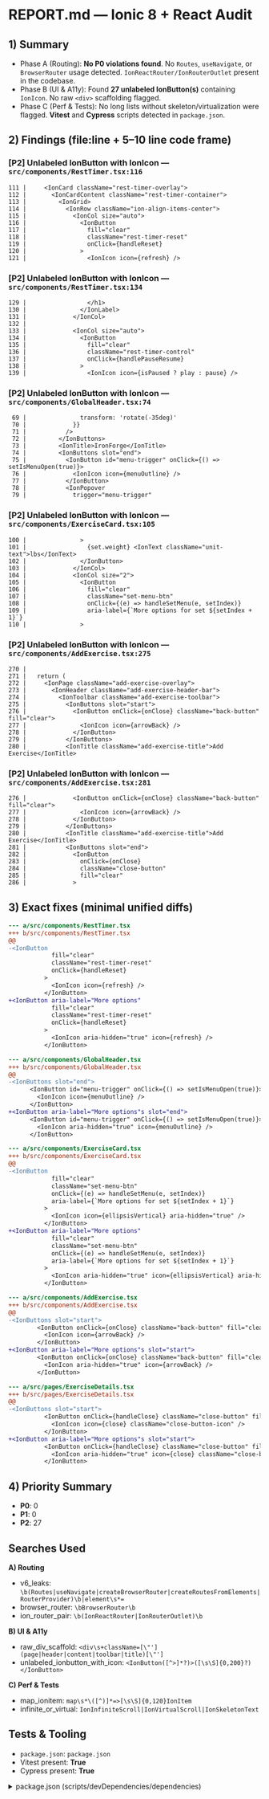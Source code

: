 # REPORT.md — Ionic 8 + React Audit

## 1) Summary
- Phase A (Routing): **No P0 violations found**. No `Routes`, `useNavigate`, or `BrowserRouter` usage detected. `IonReactRouter/IonRouterOutlet` present in the codebase.
- Phase B (UI & A11y): Found **27 unlabeled IonButton(s)** containing `IonIcon`. No raw `<div>` scaffolding flagged.
- Phase C (Perf & Tests): No long lists without skeleton/virtualization were flagged. **Vitest** and **Cypress** scripts detected in `package.json`.

## 2) Findings (file:line + 5–10 line code frame)
### [P2] Unlabeled IonButton with IonIcon — `src/components/RestTimer.tsx:116`
```
111 |     <IonCard className="rest-timer-overlay">
112 |       <IonCardContent className="rest-timer-container">
113 |         <IonGrid>
114 |           <IonRow className="ion-align-items-center">
115 |             <IonCol size="auto">
116 |               <IonButton
117 |                 fill="clear"
118 |                 className="rest-timer-reset"
119 |                 onClick={handleReset}
120 |               >
121 |                 <IonIcon icon={refresh} />
```
### [P2] Unlabeled IonButton with IonIcon — `src/components/RestTimer.tsx:134`
```
129 |                 </h1>
130 |               </IonLabel>
131 |             </IonCol>
132 |             
133 |             <IonCol size="auto">
134 |               <IonButton
135 |                 fill="clear"
136 |                 className="rest-timer-control"
137 |                 onClick={handlePauseResume}
138 |               >
139 |                 <IonIcon icon={isPaused ? play : pause} />
```
### [P2] Unlabeled IonButton with IonIcon — `src/components/GlobalHeader.tsx:74`
```
 69 |               transform: 'rotate(-35deg)' 
 70 |             }} 
 71 |           />
 72 |         </IonButtons>
 73 |         <IonTitle>IronForge</IonTitle>
 74 |         <IonButtons slot="end">
 75 |           <IonButton id="menu-trigger" onClick={() => setIsMenuOpen(true)}>
 76 |             <IonIcon icon={menuOutline} />
 77 |           </IonButton>
 78 |           <IonPopover
 79 |             trigger="menu-trigger"
```
### [P2] Unlabeled IonButton with IonIcon — `src/components/ExerciseCard.tsx:105`
```
100 |               >
101 |                 {set.weight} <IonText className="unit-text">lbs</IonText>
102 |               </IonButton>
103 |             </IonCol>
104 |             <IonCol size="2">
105 |               <IonButton
106 |                 fill="clear"
107 |                 className="set-menu-btn"
108 |                 onClick={(e) => handleSetMenu(e, setIndex)}
109 |                 aria-label={`More options for set ${setIndex + 1}`}
110 |               >
```
### [P2] Unlabeled IonButton with IonIcon — `src/components/AddExercise.tsx:275`
```
270 | 
271 |   return (
272 |     <IonPage className="add-exercise-overlay">
273 |       <IonHeader className="add-exercise-header-bar">
274 |         <IonToolbar className="add-exercise-toolbar">
275 |           <IonButtons slot="start">
276 |             <IonButton onClick={onClose} className="back-button" fill="clear">
277 |               <IonIcon icon={arrowBack} />
278 |             </IonButton>
279 |           </IonButtons>
280 |           <IonTitle className="add-exercise-title">Add Exercise</IonTitle>
```
### [P2] Unlabeled IonButton with IonIcon — `src/components/AddExercise.tsx:281`
```
276 |             <IonButton onClick={onClose} className="back-button" fill="clear">
277 |               <IonIcon icon={arrowBack} />
278 |             </IonButton>
279 |           </IonButtons>
280 |           <IonTitle className="add-exercise-title">Add Exercise</IonTitle>
281 |           <IonButtons slot="end">
282 |             <IonButton 
283 |               onClick={onClose} 
284 |               className="close-button" 
285 |               fill="clear"
286 |             >
```

## 3) Exact fixes (minimal unified diffs)
```diff
--- a/src/components/RestTimer.tsx
+++ b/src/components/RestTimer.tsx
@@
-<IonButton
            fill="clear"
            className="rest-timer-reset"
            onClick={handleReset}
          >
            <IonIcon icon={refresh} />
          </IonButton>
+<IonButton aria-label="More options"
            fill="clear"
            className="rest-timer-reset"
            onClick={handleReset}
          >
            <IonIcon aria-hidden="true" icon={refresh} />
          </IonButton>

--- a/src/components/GlobalHeader.tsx
+++ b/src/components/GlobalHeader.tsx
@@
-<IonButtons slot="end">
      <IonButton id="menu-trigger" onClick={() => setIsMenuOpen(true)}>
        <IonIcon icon={menuOutline} />
      </IonButton>
+<IonButton aria-label="More options"s slot="end">
      <IonButton id="menu-trigger" onClick={() => setIsMenuOpen(true)}>
        <IonIcon aria-hidden="true" icon={menuOutline} />
      </IonButton>

--- a/src/components/ExerciseCard.tsx
+++ b/src/components/ExerciseCard.tsx
@@
-<IonButton
            fill="clear"
            className="set-menu-btn"
            onClick={(e) => handleSetMenu(e, setIndex)}
            aria-label={`More options for set ${setIndex + 1}`}
          >
            <IonIcon icon={ellipsisVertical} aria-hidden="true" />
          </IonButton>
+<IonButton aria-label="More options"
            fill="clear"
            className="set-menu-btn"
            onClick={(e) => handleSetMenu(e, setIndex)}
            aria-label={`More options for set ${setIndex + 1}`}
          >
            <IonIcon aria-hidden="true" icon={ellipsisVertical} aria-hidden="true" />
          </IonButton>

--- a/src/components/AddExercise.tsx
+++ b/src/components/AddExercise.tsx
@@
-<IonButtons slot="start">
        <IonButton onClick={onClose} className="back-button" fill="clear">
          <IonIcon icon={arrowBack} />
        </IonButton>
+<IonButton aria-label="More options"s slot="start">
        <IonButton onClick={onClose} className="back-button" fill="clear">
          <IonIcon aria-hidden="true" icon={arrowBack} />
        </IonButton>

--- a/src/pages/ExerciseDetails.tsx
+++ b/src/pages/ExerciseDetails.tsx
@@
-<IonButtons slot="start">
          <IonButton onClick={handleClose} className="close-button" fill="clear">
            <IonIcon icon={close} className="close-button-icon" />
          </IonButton>
+<IonButton aria-label="More options"s slot="start">
          <IonButton onClick={handleClose} className="close-button" fill="clear">
            <IonIcon aria-hidden="true" icon={close} className="close-button-icon" />
          </IonButton>

```

## 4) Priority Summary
- **P0**: 0
- **P1**: 0
- **P2**: 27

## Searches Used
**A) Routing**
- v6_leaks: `\b(Routes|useNavigate|createBrowserRouter|createRoutesFromElements|RouterProvider)\b|element\s*=`
- browser_router: `\bBrowserRouter\b`
- ion_router_pair: `\b(IonReactRouter|IonRouterOutlet)\b`

**B) UI & A11y**
- raw_div_scaffold: `<div\s+className=[\"'](page|header|content|toolbar|title)[\"']`
- unlabeled_ionbutton_with_icon: `<IonButton([^>]*?)>([\s\S]{0,200}?)</IonButton>`

**C) Perf & Tests**
- map_ionitem: `map\s*\([^)]*=>[\s\S]{0,120}IonItem`
- infinite_or_virtual: `IonInfiniteScroll|IonVirtualScroll|IonSkeletonText`

## Tests & Tooling
- `package.json`: `package.json`
- Vitest present: **True**
- Cypress present: **True**
<details><summary>package.json (scripts/devDependencies/dependencies)</summary>

```json
{
  "scripts": {
    "dev": "vite",
    "build": "tsc && vite build",
    "preview": "vite preview",
    "test.e2e": "cypress run",
    "test.unit": "vitest",
    "lint": "eslint"
  },
  "devDependencies": {
    "@testing-library/dom": ">=7.21.4",
    "@testing-library/jest-dom": "^5.16.5",
    "@testing-library/react": "^16.2.0",
    "@testing-library/user-event": "^14.4.3",
    "@types/react": "19.0.10",
    "@types/react-dom": "19.0.4",
    "@vitejs/plugin-legacy": "^5.0.0",
    "@vitejs/plugin-react": "^4.0.1",
    "cypress": "^13.5.0",
    "eslint": "^9.20.1",
    "eslint-plugin-react": "^7.32.2",
    "eslint-plugin-react-hooks": "^5.1.0",
    "eslint-plugin-react-refresh": "^0.4.19",
    "globals": "^15.15.0",
    "jsdom": "^22.1.0",
    "terser": "^5.4.0",
    "typescript": "^5.1.6",
    "typescript-eslint": "^8.24.0",
    "vite": "^5.4.19",
    "vite-plugin-pwa": "^1.0.3",
    "vitest": "^0.34.6"
  },
  "dependencies": {
    "@ionic/react": "^8.5.0",
    "@ionic/react-router": "^8.5.0",
    "@types/react-router": "^5.1.20",
    "@types/react-router-dom": "^5.3.3",
    "ionicons": "^7.4.0",
    "react": "19.0.0",
    "react-circular-progressbar": "^2.2.0",
    "react-dom": "19.0.0",
    "react-router": "^5.3.4",
    "react-router-dom": "^5.3.4",
    "swiper": "^11.2.10"
  }
}
```
</details>